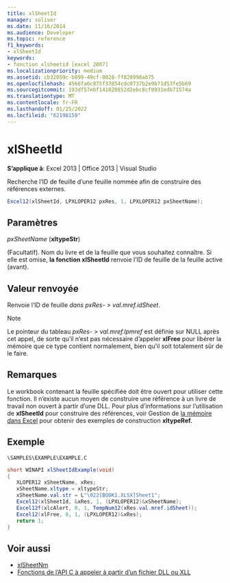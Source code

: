 ```yaml
---
title: xlSheetId
manager: soliver
ms.date: 11/16/2014
ms.audience: Developer
ms.topic: reference
f1_keywords:
- xlSheetId
keywords:
- fonction xlsheetid [excel 2007]
ms.localizationpriority: medium
ms.assetid: cb32059c-b899-49cf-8028-ff828998ab75
ms.openlocfilehash: 4566fa6c875f37854cdc0737b2e9b71d53fe5b69
ms.sourcegitcommit: 193df57ebf141020852d2ebc8cf0931edb71574a
ms.translationtype: MT
ms.contentlocale: fr-FR
ms.lasthandoff: 01/25/2022
ms.locfileid: "62198159"
---
```

# <a name="xlsheetid"></a>xlSheetId

**S’applique à**: Excel 2013 | Office 2013 | Visual Studio 
  
Recherche l’ID de feuille d’une feuille nommée afin de construire des références externes.
  
```cs
Excel12(xlSheetId, LPXLOPER12 pxRes, 1, LPXLOPER12 pxSheetName);
```

## <a name="parameters"></a>Paramètres

_pxSheetName_ (**xltypeStr**)
  
(Facultatif). Nom du livre et de la feuille que vous souhaitez connaître. Si elle est omise, **la fonction xlSheetId** renvoie l’ID de feuille de la feuille active (avant). 
  
## <a name="return-value"></a>Valeur renvoyée

Renvoie l’ID de feuille  _dans pxRes- \> val.mref.idSheet_. 
  
> [!NOTE]
> Le pointeur du tableau  _pxRes- \> val.mref.lpmref_ est définie sur NULL après cet appel, de sorte qu’il n’est pas nécessaire d’appeler **xlFree** pour libérer la mémoire que ce type contient normalement, bien qu’il soit totalement sûr de le faire. 
  
## <a name="remarks"></a>Remarques

Le workbook contenant la feuille spécifiée doit être ouvert pour utiliser cette fonction. Il n’existe aucun moyen de construire une référence à un livre de travail non ouvert à partir d’une DLL. Pour plus d’informations sur l’utilisation de **xlSheetId** pour construire des références, voir Gestion de [la mémoire dans Excel](memory-management-in-excel.md) pour obtenir des exemples de construction **xltypeRef.** 
  
## <a name="example"></a>Exemple

 `\SAMPLES\EXAMPLE\EXAMPLE.C`
  
```cs
short WINAPI xlSheetIdExample(void)
{       
   XLOPER12 xSheetName, xRes;
   xSheetName.xltype = xltypeStr;
   xSheetName.val.str = L"\022[BOOK1.XLSX]Sheet1";
   Excel12(xlSheetId, &xRes, 1, (LPXLOPER12)&xSheetName);
   Excel12f(xlcAlert, 0, 1, TempNum12(xRes.val.mref.idSheet));
   Excel12(xlFree, 0, 1, (LPXLOPER12)&xRes);
   return 1;
}
```

## <a name="see-also"></a>Voir aussi

- [xlSheetNm](xlsheetnm.md)
- [Fonctions de l’API C à appeler à partir d’un fichier DLL ou XLL](c-api-functions-that-can-be-called-only-from-a-dll-or-xll.md)

